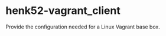 henk52-vagrant_client
=====================

Provide the configuration needed for a Linux Vagrant base box.
